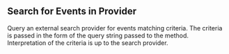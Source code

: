 Search for Events in Provider
-----------------------------
Query an external search provider for events matching criteria. The criteria
is passed in the form of the query string passed to the method. Interpretation
of the criteria is up to the search provider.